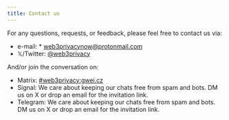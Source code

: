 ```yaml
---
title: Contact us
---
```


For any questions, requests, or feedback, please feel free to contact us via:

- e-mail: * web3privacynow@protonmail.com
- 𝕏/Twitter: [@web3privacy](https://twitter.com/web3privacy)

And/or join the conversation on:

- Matrix: [#web3privacy:gwei.cz](https://matrix.to/#/#web3privacy:gwei.cz)
- Signal: We care about keeping our chats free from spam and bots. DM us on X or drop an email for the invitation link.
- Telegram: We care about keeping our chats free from spam and bots. DM us on X or drop an email for the invitation link.
